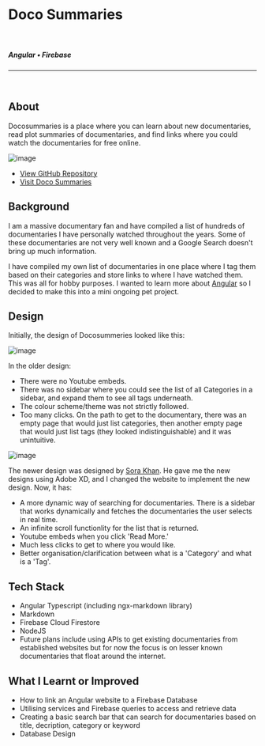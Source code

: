 <!--- ----------------- -->
# Doco Summaries 
<br>

##### Angular • Firebase
<hr>
<br>
<div class="article">
<!--- ----------------- -->

## **About**

<div class="pb-3"></div>

Docosummaries is a place where you can learn about new documentaries, read plot summaries of documentaries, and find links where you could watch the documentaries for free online.

<!-- ----------- Image ----------- --> 
<div class="image-container">
	<img src="./assets/portfolio/images/docosummaries/2.jpg" loading="lazy" alt="image" class="image-75">
</div>
<!-- ----------------------------- -->
  
<div class="pb-3"></div>

* <a class="cyanLink" href="https://github.com/vondreii/docusummaries">View GitHub Repository</a>
* <a class="cyanLink" href="https://docosummaries.com">Visit Doco Summaries</a>
  
<div class="pb-3"></div>

## **Background**

<div class="pb-3"></div>

I am a massive documentary fan and have compiled a list of hundreds of documentaries I have personally watched throughout the years. Some of these documentaries are not very well known and a Google Search doesn't bring up much information. 

<div class="pb-3"></div>

I have compiled my own list of documentaries in one place where I tag them based on their categories and store links to where I have watched them. This was all for hobby purposes. I wanted to learn more about <a class="cyanLink" href="https://angular.io/">Angular</a> so I decided to make this into a mini ongoing pet project.

<div class="pb-3"></div>

## **Design**

<div class="pb-3"></div>

Initially, the design of Docosummeries looked like this:

<!-- ----------- Image ----------- --> 
<div class="image-container">
	<img src="./assets/portfolio/images/docosummaries/1.jpg" loading="lazy" alt="image" class="image-75">
</div>
<!-- ----------------------------- -->

<div class="pb-3"></div>

In the older design:
* There were no Youtube embeds.
* There was no sidebar where you could see the list of all Categories in a sidebar, and expand them to see all tags underneath.
* The colour scheme/theme was not strictly followed.
* Too many clicks. On the path to get to the documentary, there was an empty page that would just list categories, then another empty page that would just list tags (they looked indistinguishable) and it was unintuitive.

<div class="pb-3"></div>

<!-- ----------- Image ----------- --> 
<div class="image-container">
	<img src="./assets/portfolio/images/docosummaries/2.jpg" loading="lazy" alt="image" class="image-75">
</div>
<!-- ----------------------------- -->
  
<div class="pb-3"></div>

The newer design was designed by <a href=" https://www.sorakhan.com/">Sora Khan</a>. He gave me the new designs using Adobe XD, and I changed the website to implement the new design. Now, it has:
* A more dynamic way of searching for documentaries. There is a sidebar that works dynamically and fetches the documentaries the user selects in real time.
* An infinite scroll functionlity for the list that is returned.
* Youtube embeds when you click 'Read More.'
* Much less clicks to get to where you would like.
* Better organisation/clarification between what is a 'Category' and what is a 'Tag'.

<div class="pb-3"></div>

## **Tech Stack**

<div class="pb-3"></div>

* Angular Typescript (including ngx-markdown library)
* Markdown
* Firebase Cloud Firestore
* NodeJS
* Future plans include using APIs to get existing documentaries from established websites but for now the focus is on lesser known documentaries that float around the internet.

<div class="pb-3"></div>

## **What I Learnt or Improved**

<div class="pb-3"></div>

* How to link an Angular website to a Firebase Database 
* Utilising services and Firebase queries to access and retrieve data
* Creating a basic search bar that can search for documentaries based on title, decription, category or keyword
* Database Design 

<div class="pb-3"></div>

<!--- ----------------- -->
</div>